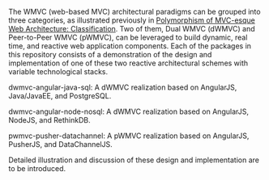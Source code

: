 The WMVC (web-based MVC) architectural paradigms can be grouped into three categories, as illustrated previously in <a href="https://www.infoq.com/articles/mvc-web-architecture-polymorphism">Polymorphism of MVC-esque Web Architecture: Classification</a>.  Two of them, Dual WMVC (dWMVC) and Peer-to-Peer WMVC (pWMVC), can be leveraged to build dynamic, real time, and reactive web application components.  Each of the packages in this repository consists of a demonstration of the design and implementation of one of these two reactive architectural schemes with variable technological stacks. 

dwmvc-angular-java-sql:  A dWMVC realization based on AngularJS, Java/JavaEE, and PostgreSQL.


dwmvc-angular-node-nosql: A dWMVC realization based on AngularJS, NodeJS, and RethinkDB.


pwmvc-pusher-datachannel: A pWMVC realization based on AngularJS, PusherJS, and DataChannelJS.


Detailed illustration and discussion of these design and implementation are to be introduced.
